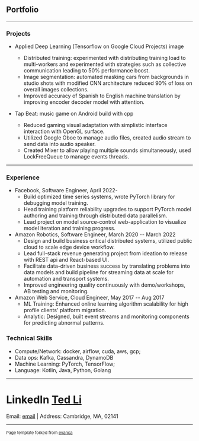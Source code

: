 ## Portfolio


---

### Projects

- Applied Deep Learning (Tensorflow on Google Cloud Projects)
image
  - Distributed training: experimented with distributing training load to multi-workers and experimented with strategies such as collective     communication leading to 50% performance boost.
  - Image segmentation: automated masking cars from backgrounds in studio shots with modified CNN architecture reduced 90% of loss on    overall images collections.
  - Improved accuracy of Spanish to English machine translation by improving encoder decoder model with attention.

- Tap Beat: music game on Android build with cpp
  - Reduced gaming visual adaptation with simplistic interface interaction with OpenGL surface.
  - Utilized Google Oboe to manage audio files, created audio stream to send data into audio speaker.
  - Created Mixer to allow playing multiple sounds simultaneously, used LockFreeQueue to manage events threads.


---

### Experience
- Facebook, Software Engineer, April 2022- 
    - Build optimized time series systems, wrote PyTorch library for debugging model training.
    - Head training platform reliability upgrades to support PyTorch model authoring and training through distributed data parallelism. 
    - Lead project on model source-control web-application to visualize model iteration and training progress.
- Amazon Robotics, Software Engineer, March 2020 -- March 2022
    - Design and build business critical distributed systems, utilized public cloud to scale edge device workflow.
    - Lead full-stack revenue generating project from ideation to release with REST api and React-based UI.
    - Facilitate data-driven business success by translating problems into data models and build pipeline for streaming data at scale for automation and transport systems.
    - Improved engineering quality continuously with demo/workshops, AB testing and monitoring.
- Amazon Web Service, Cloud Engineer, May 2017 -- Aug 2017
    - ML Training: Enhanced online learning algorithm scalability for high profile clients' platform migration.
    - Analytic: Designed, built event streams and monitoring components for predicting abnormal patterns.

### Technical Skills
- Compute/Network: docker, airflow, cuda, aws, gcp; 
- Data ops: Kafka, Cassandra, DynamoDB
- Machine Learning: PyTorch, TensorFlow; 
- Language: Kotlin, Java, Python, Golang
---
# LinkedIn [Ted Li](https://www.linkedin.com/in/ted-li-lhl/) 

Email: [email](mailto:teddylhl@gmail.com) | Address: Cambridge, MA, 02141 



---
<p style="font-size:11px">Page template forked from <a href="https://github.com/evanca/quick-portfolio">evanca</a></p>
<!-- Remove above link if you don't want to attibute -->
